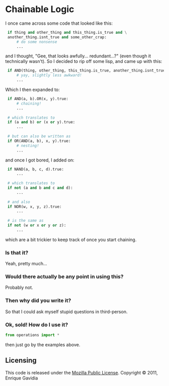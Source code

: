 Chainable Logic
==========

I once came across some code that looked like this:

```python
 if thing and other_thing and this_thing.is_true and \
 another_thing.isnt_true and some_other_crap:
     # do some nonsense
     ...
```

and I thought, "Gee, that looks awfully... redundant...?" (even though
it technically wasn't). So I decided to rip off some lisp, and came up with this:

```python
 if AND(thing, other_thing, this_thing.is_true, another_thing.isnt_true, some_other_crap).true:
     # yay, slightly less awkward!
     ...
```

Which I then expanded to:

```python
 if AND(a, b).OR(x, y).true:
     # chaining!
     ...
     
 # which translates to
 if (a and b) or (x or y).true:
     ...
     
 # but can also be written as
 if OR(AND(a, b), x, y).true:
     # nesting!
     ...
```

and once I got bored, I added on:

```python
 if NAND(a, b, c, d).true:
     ...
     
 # which translates to
 if not (a and b and c and d):
     ...
 
 # and also
 if NOR(w, x, y, z).true:
     ...
 
 # is the same as
 if not (w or x or y or z):
     ...
```

which are a bit trickier to keep track of once you start chaining.


### Is that it?
Yeah, pretty much...

### Would there actually be any point in using this?
Probably not.

### Then why did you write it?
So that I could ask myself stupid questions in third-person.

### Ok, sold! How do I use it?

```python
from operations import *
```

then just go by the examples above.
 
 
 Licensing
---------
This code is released under the [Mozilla Public License](http://www.mozilla.org/MPL/MPL-1.1.html).
Copyright &copy; 2011, Enrique Gavidia